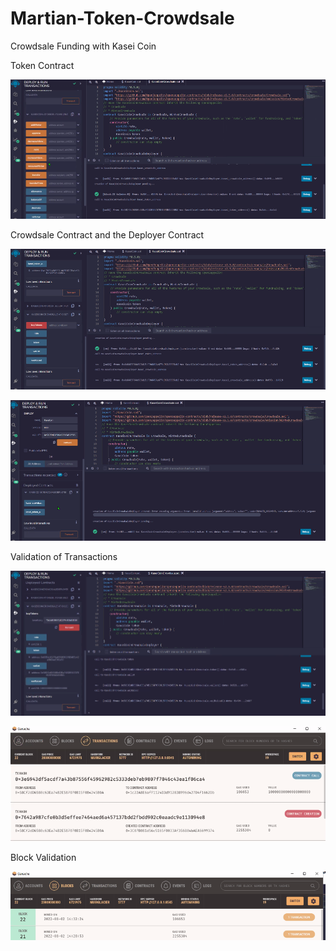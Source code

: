 # Martian-Token-Crowdsale
Crowdsale Funding with Kasei Coin
 
 Token Contract

![Token](images\tokendeployment.png)

Crowdsale Contract and the Deployer Contract

![Crowdsale](images\crowdsalecontract.png)
 
![Deployer](images\crowdsaledeployercontract.png)

Validation of Transactions

![Purchase](images\bought1ETH.png)
 
![Proof](images\PurchaseProof.png)
 
Block Validation
 
![Block](images\BlockProof.png)